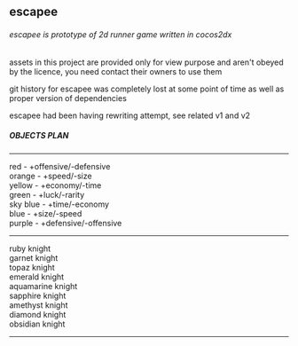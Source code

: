 ## escapee

###### escapee is prototype of 2d runner game written in cocos2dx

assets in this project are provided only for view purpose and aren't obeyed by the licence, you need contact their owners to use them

git history for escapee was completely lost at some point of time as well as proper version of dependencies

escapee had been having rewriting attempt, see related v1 and v2

##### OBJECTS PLAN

---

red - +offensive/-defensive  
orange - +speed/-size  
yellow - +economy/-time  
green - +luck/-rarity  
sky blue - +time/-economy  
blue - +size/-speed  
purple - +defensive/-offensive

---

ruby knight  
garnet knight  
topaz knight  
emerald knight  
aquamarine knight  
sapphire knight  
amethyst knight  
diamond knight  
obsidian knight

---
